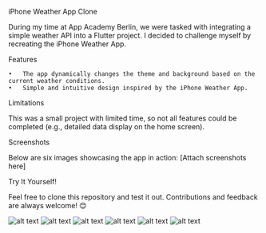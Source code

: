 iPhone Weather App Clone

During my time at App Academy Berlin, we were tasked with integrating a simple weather API into a Flutter project. I decided to challenge myself by recreating the iPhone Weather App.

Features

	•	The app dynamically changes the theme and background based on the current weather conditions.
	•	Simple and intuitive design inspired by the iPhone Weather App.

Limitations

This was a small project with limited time, so not all features could be completed (e.g., detailed data display on the home screen).

Screenshots

Below are six images showcasing the app in action:
[Attach screenshots here]

Try It Yourself!

Feel free to clone this repository and test it out. Contributions and feedback are always welcome! 😊

![alt text](<assets/Readme Screenshots/Simulator Screenshot - iPhone 16 Pro - 2024-11-26 at 23.00.38.png>) ![alt text](<assets/Readme Screenshots/Simulator Screenshot - iPhone 16 Pro - 2024-11-26 at 23.00.41.png>) ![alt text](<assets/Readme Screenshots/Simulator Screenshot - iPhone 16 Pro - 2024-11-26 at 23.00.51.png>) ![alt text](<assets/Readme Screenshots/Simulator Screenshot - iPhone 16 Pro - 2024-11-26 at 23.06.25.png>) ![alt text](<assets/Readme Screenshots/Simulator Screenshot - iPhone 16 Pro - 2024-11-26 at 23.06.31.png>) ![alt text](<assets/Readme Screenshots/Simulator Screenshot - iPhone 16 Pro - 2024-11-26 at 23.06.35.png>)
